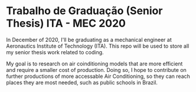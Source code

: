 # Trabalho de Graduação (Senior Thesis) ITA - MEC 2020

In December of 2020, I'll be graduating as a mechanical engineer at Aeronautics Institute of Technology (ITA). This repo will be used to store all my senior thesis work related to coding.

My goal is to research on air coinditioning models that are more efficient and require a smaller cost of production. Doing so, I hope to contribute on further productions of more accessable Air Conditioning, so they can reach places they are most needed, such as public schools in Brazil.
